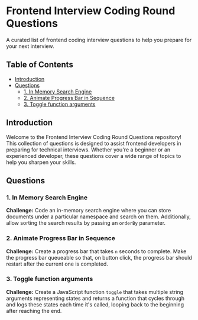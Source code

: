 # Frontend Interview Coding Round Questions

A curated list of frontend coding interview questions to help you prepare for your next interview.

## Table of Contents

- [Introduction](#introduction)
- [Questions](#questions)
  - [1. In Memory Search Engine](#1-in-memory-search-engine)
  - [2. Animate Progress Bar in Sequence](#2-animate-progress-bar-in-sequence)
  - [3. Toggle function arguments](#3-toggle-function-arguments)  <!-- Updated -->
  
## Introduction

Welcome to the Frontend Interview Coding Round Questions repository! This collection of questions is designed to assist frontend developers in preparing for technical interviews. Whether you're a beginner or an experienced developer, these questions cover a wide range of topics to help you sharpen your skills.

## Questions

### 1. In Memory Search Engine

**Challenge:** Code an in-memory search engine where you can store documents under a particular namespace and search on them. Additionally, allow sorting the search results by passing an `orderBy` parameter.

### 2. Animate Progress Bar in Sequence

**Challenge:** Create a progress bar that takes `n` seconds to complete. Make the progress bar queueable so that, on button click, the progress bar should restart after the current one is completed.

### 3. Toggle function arguments

**Challenge:** 
Create a JavaScript function `toggle` that takes multiple string arguments representing states and returns a function that cycles through and logs these states each time it's called, looping back to the beginning after reaching the end.

